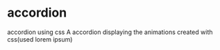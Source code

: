 # accordion
accordion using css
A accordion displaying the animations created with css(used lorem ipsum)
